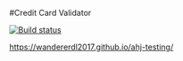 #Credit Card Validator

[![Build status](https://ci.appveyor.com/api/projects/status/69igtc1kr5mtiu89?svg=true)](https://ci.appveyor.com/project/WandererDL2017/ahj-testing)

https://wandererdl2017.github.io/ahj-testing/